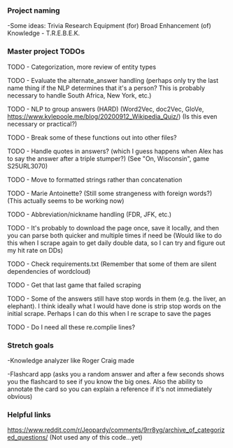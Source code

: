 ### Project naming
-Some ideas: Trivia Research Equipment (for) Broad Enhancement (of) Knowledge - T.R.E.B.E.K.

### Master project TODOs
TODO - Categorization, more review of entity types

TODO - Evaluate the alternate_answer handling (perhaps only try the last name thing if the NLP determines that it's a person?  This is probably necessary to handle South Africa, New York, etc.)

TODO - NLP to group answers (HARD) (Word2Vec, doc2Vec, GloVe, https://www.kylepoole.me/blog/20200912_Wikipedia_Quiz/) (Is this even necessary or practical?)

TODO - Break some of these functions out into other files?

TODO - Handle quotes in answers? (which I guess happens when Alex has to say the answer after a triple stumper?) (See "On, Wisconsin", game S25URL3070)

TODO - Move to formatted strings rather than concatenation

TODO - Marie Antoinette? (Still some strangeness with foreign words?) (This actually seems to be working now)

TODO - Abbreviation/nickname handling (FDR, JFK, etc.)

TODO - It's probably to download the page once, save it locally, and then you can parse both quicker and multiple times if need be (Would like to do this when I scrape again to get daily double data, so I can try and figure out my hit rate on DDs)

TODO - Check requirements.txt (Remember that some of them are silent dependencies of wordcloud)

TODO - Get that last game that failed scraping

TODO - Some of the answers still have stop words in them (e.g. the liver, an elephant).  I think ideally what I would have done is strip stop words on the initial scrape. Perhaps I can do this when I re scrape to save the pages

TODO - Do I need all these re.complie lines?

### Stretch goals
-Knowledge analyzer like Roger Craig made

-Flashcard app (asks you a random answer and after a few seconds shows you the flashcard to see if you know the big ones.  Also the ability to annotate the card so you can explain a reference if it's not immediately obvious)

### Helpful links
https://www.reddit.com/r/Jeopardy/comments/9rr8yg/archive_of_categorized_questions/ (Not used any of this code...yet)